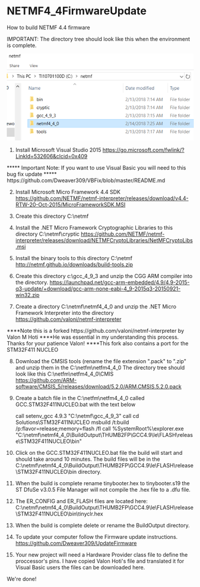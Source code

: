 # NETMF4_4FirmwareUpdate
How to build NETMF 4.4 firmware

IMPORTANT: 
The directory tree should look like this when the environment is complete.

![Screenshot](https://github.com/Dweaver309/NETMF4_4FirmwareUpdate/blob/master/Dir.png)

1. Install Microsoft Visual Studio 2015
 https://go.microsoft.com/fwlink/?LinkId=532606&clcid=0x409
  <p>***** Important Note: If you want to use Visual Basic you will need to this bug fix update
  ***** https://github.com/Dweaver309/VBFix/blob/master/README.md</p>

2. Install Microsoft Micro Framework 4.4 SDK
 https://github.com/NETMF/netmf-interpreter/releases/download/v4.4-RTW-20-Oct-2015/MicroFrameworkSDK.MSI


3.  Create this directory C:\netmf

4. Install the .NET Micro Framework Cryptographic Libraries to this directory C:\netmf\cryptic
 https://github.com/NETMF/netmf-interpreter/releases/download/NETMFCryptoLibraries/NetMFCryptoLibs.msi

5. Install the binary tools to this directory C:\netmf\
  http://netmf.github.io/downloads/build-tools.zip

6. Create this directory c:\gcc_4_9_3 and unzip the CGG ARM compiler into the directory.
  https://launchpad.net/gcc-arm-embedded/4.9/4.9-2015-q3-update/+download/gcc-arm-none-eabi-4_9-2015q3-20150921-win32.zip
   
7. Create a directory C:\netmf\netmf4_4_0 and unzip the .NET Micro Framework Interpreter into the directory
  https://github.com/valoni/netmf-interpreter
  
 <p>****Note this is a forked https://github.com/valoni/netmf-interpreter by Valon M Hoti
 ****He was essential in my understanding this process. Thanks for your patience Valon!
 ****This fork also contains a port for the STM32F411 NUCLEO</p>

8. Download the CMSIS tools (rename the file extension ".pack" to ".zip" and unzip them in the C:\netfm\netfm4_4_0
   The directory tree should look like this C:\netfm\netfm4_4_0\CMIS\
  https://github.com/ARM-software/CMSIS_5/releases/download/5.2.0/ARM.CMSIS.5.2.0.pack
 

9. Create a batch file in the C:\netfm\netfm4_4_0 called GCC.STM32F411NUCLEO.bat with the text below 
    <p>call setenv_gcc 4.9.3 "C:\netmf\gcc_4_9_3"
    call cd Solutions\STM32F411NUCLEO
    msbuild /t:build /p:flavor=release;memory=flash /fl
    call %SystemRoot%\explorer.exe "C:\netmf\netmf4_4_0\BuildOutput\THUMB2FP\GCC4.9\le\FLASH\release\STM32F411NUCLEO\bin" </p>

10. Click on the GCC.STM32F411NUCLEO.bat file the build will start and should take around 10 minutes.
 The build files will be in the C:\netmf\netmf4_4_0\BuildOutput\THUMB2FP\GCC4.9\le\FLASH\release\STM32F411NUCLEO\bin directory.

11. When the build is complete rename tinybooter.hex to tinybooter.s19 the ST DfuSe v3.0.5 File Manager will not compile the .hex file
to a .dfu file.
 
11. The ER_CONFIG and ER_FLASH files are located here: C:\netmf\netmf4_4_0\BuildOutput\THUMB2FP\GCC4.9\le\FLASH\release\STM32F411NUCLEO\bin\tinyclr.hex

12. When the build is complete delete or rename the BuildOutput directory. 

12. To update your computer follow the Firmware update instructions.
https://github.com/Dweaver309/UpdateFirmware

 13. Your new project will need a Hardware Provider class file to define the proccessor's pins.
 I have copied Valon Hoti's file and translated it for Visual Basic users the files can be downloaded here.

We're done!


